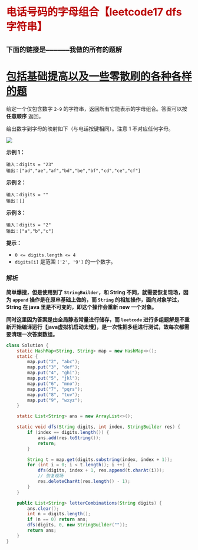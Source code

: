 # <font color='bb000'>电话号码的字母组合【leetcode17 dfs字符串】</font>

## **`下面的链接是——————我做的所有的题解`**

# [包括基础提高以及一些零散刷的各种各样的题](https://www.acwing.com/blog/content/33005/) 

给定一个仅包含数字 `2-9` 的字符串，返回所有它能表示的字母组合。答案可以按 **任意顺序** 返回。

给出数字到字母的映射如下（与电话按键相同）。注意 1 不对应任何字母。

![](https://assets.leetcode-cn.com/aliyun-lc-upload/uploads/2021/11/09/200px-telephone-keypad2svg.png)

**示例 1：**

```
输入：digits = "23"
输出：["ad","ae","af","bd","be","bf","cd","ce","cf"]
```

**示例 2：**

```
输入：digits = ""
输出：[]
```

**示例 3：**

```
输入：digits = "2"
输出：["a","b","c"]
```

 

**提示：**

- `0 <= digits.length <= 4`
- `digits[i]` 是范围 `['2', '9']` 的一个数字。



### 解析

**简单爆搜，但是使用到了 `StringBuilder`，和 String 不同，就需要恢复现场，因为 `append` 操作是在原串基础上做的，而 `String` 的相加操作，面向对象学过，String 在 java 里是不可变的，即这个操作会重新 new 一个对象。**

**同时这里因为答案是由全局静态常量进行储存，而 `leetcode`  进行多组题解是不重新开始编译运行【java虚拟机启动太慢】，是一次性把多组进行测试，故每次都需要清理一次答案数组。**

```java
class Solution {
    static HashMap<String, String> map = new HashMap<>();
    static {
        map.put("2", "abc");
        map.put("3", "def");
        map.put("4", "ghi");
        map.put("5", "jkl");
        map.put("6", "mno");
        map.put("7", "pqrs");
        map.put("8", "tuv");
        map.put("9", "wxyz");
    }

    static List<String> ans = new ArrayList<>();

    static void dfs(String digits, int index, StringBuilder res) {
        if (index == digits.length()) {
            ans.add(res.toString());
            return;
        }

        String t = map.get(digits.substring(index, index + 1));
        for (int i = 0; i < t.length(); i ++) {
            dfs(digits, index + 1, res.append(t.charAt(i)));
            // 恢复现场
            res.deleteCharAt(res.length() - 1);
        }
    }

    public List<String> letterCombinations(String digits) {
        ans.clear();
        int n = digits.length();
        if (n == 0) return ans;
        dfs(digits, 0, new StringBuilder(""));
        return ans;
    }
}
```











